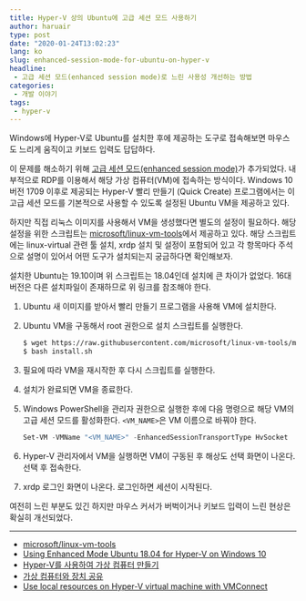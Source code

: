 ```yaml
---
title: Hyper-V 상의 Ubuntu에 고급 세션 모드 사용하기
author: haruair
type: post
date: "2020-01-24T13:02:23"
lang: ko
slug: enhanced-session-mode-for-ubuntu-on-hyper-v
headline:
 - 고급 세션 모드(enhanced session mode)로 느린 사용성 개선하는 방법
categories:
 - 개발 이야기
tags:
 - hyper-v
---
```


Windows에 Hyper-V로 Ubuntu를 설치한 후에 제공하는 도구로 접속해보면 마우스도 느리게 움직이고 키보드 입력도 답답하다.

이 문제를 해소하기 위해 [고급 세션 모드(enhanced session mode)](https://docs.microsoft.com/ko-kr/virtualization/hyper-v-on-windows/user-guide/enhanced-session-mode)가 추가되었다. 내부적으로 RDP를 이용해서 해당 가상 컴퓨터(VM)에 접속하는 방식이다. Windows 10 버전 1709 이후로 제공되는 Hyper-V 빨리 만들기 (Quick Create) 프로그램에서는 이 고급 세션 모드를 기본적으로 사용할 수 있도록 설정된 Ubuntu VM을 제공하고 있다.

하지만 직접 리눅스 이미지를 사용해서 VM을 생성했다면 별도의 설정이 필요하다. 해당 설정을 위한 스크립트는 [microsoft/linux-vm-tools](https://github.com/microsoft/linux-vm-tools)에서 제공하고 있다. 해당 스크립트에는 linux-virtual 관련 툴 설치, xrdp 설치 및 설정이 포함되어 있고 각 항목마다 주석으로 설명이 있어서 어떤 도구가 설치되는지 궁금하다면 확인해보자.

설치한 Ubuntu는 19.10이며 위 스크립트는 18.04인데 설치에 큰 차이가 없었다. 16대 버전은 다른 설치파일이 존재하므로 위 링크를 참조해야 한다.

1. Ubuntu 새 이미지를 받아서 빨리 만들기 프로그램을 사용해 VM에 설치한다.
2. Ubuntu VM을 구동해서 root 권한으로 설치 스크립트를 실행한다.

   ```bash
   $ wget https://raw.githubusercontent.com/microsoft/linux-vm-tools/master/ubuntu/18.04/install.sh
   $ bash install.sh
   ```
3. 필요에 따라 VM을 재시작한 후 다시 스크립트를 실행한다.
4. 설치가 완료되면 VM을 종료한다.
5. Windows PowerShell을 관리자 권한으로 실행한 후에 다음 명령으로 해당 VM의 고급 세션 모드를 활성화한다. `<VM_NAME>`은 VM 이름으로 바꿔야 한다.

   ```powershell
   Set-VM -VMName "<VM_NAME>" -EnhancedSessionTransportType HvSocket
   ```
6. Hyper-V 관리자에서 VM을 실행하면 VM이 구동된 후 해상도 선택 화면이 나온다. 선택 후 접속한다.
7. xrdp 로그인 화면이 나온다. 로그인하면 세션이 시작된다.

여전히 느린 부분도 있긴 하지만 마우스 커서가 버벅이거나 키보드 입력이 느린 현상은 확실히 개선되었다.

----

- [microsoft/linux-vm-tools](https://github.com/microsoft/linux-vm-tools)
- [Using Enhanced Mode Ubuntu 18.04 for Hyper-V on Windows 10](https://www.hanselman.com/blog/UsingEnhancedModeUbuntu1804ForHyperVOnWindows10.aspx)
- [Hyper-V를 사용하여 가상 컴퓨터 만들기](https://docs.microsoft.com/ko-kr/virtualization/hyper-v-on-windows/quick-start/quick-create-virtual-machine)
- [가상 컴퓨터와 장치 공유](https://docs.microsoft.com/ko-kr/virtualization/hyper-v-on-windows/user-guide/enhanced-session-mode)
- [Use local resources on Hyper-V virtual machine with VMConnect](https://docs.microsoft.com/ko-kr/windows-server/virtualization/hyper-v/learn-more/use-local-resources-on-hyper-v-virtual-machine-with-vmconnect)